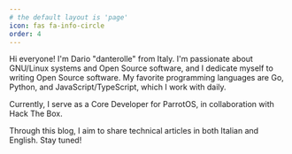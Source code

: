 ```yaml
---
# the default layout is 'page'
icon: fas fa-info-circle
order: 4
---
```


Hi everyone! I'm Dario "danterolle" from Italy. I'm passionate about GNU/Linux systems and Open Source software, and I dedicate myself to writing Open Source software. My favorite programming languages are Go, Python, and JavaScript/TypeScript, which I work with daily.

Currently, I serve as a Core Developer for ParrotOS, in collaboration with Hack The Box.

Through this blog, I aim to share technical articles in both Italian and English. Stay tuned!